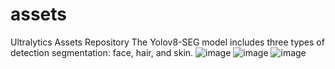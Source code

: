 # assets
Ultralytics Assets Repository
The Yolov8-SEG model includes three types of detection segmentation: face, hair, and skin.
![image](https://github.com/hben35096/assets/assets/139383150/01fc279f-d44a-4f4b-a3e7-f64b3053e159)
![image](https://github.com/hben35096/assets/assets/139383150/056fbfad-2d06-46b2-9a3c-bc5045d66a62)
![image](https://github.com/hben35096/assets/assets/139383150/0e7c702c-163c-4050-b50b-91f2b8730c7d)
